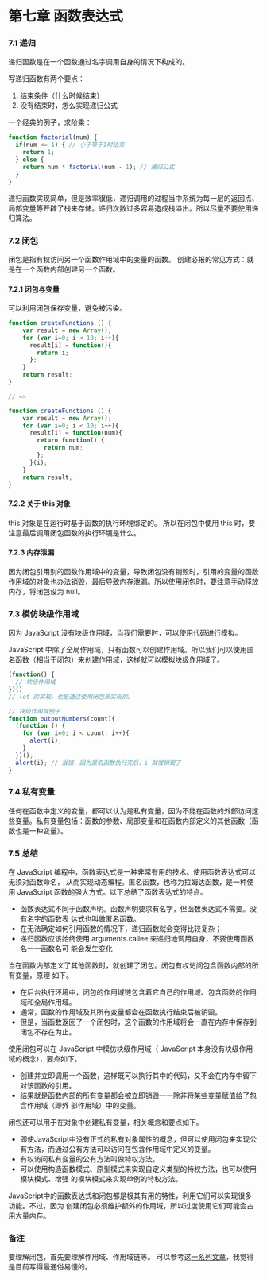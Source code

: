 # 第七章 函数表达式

### 7.1 递归
递归函数是在一个函数通过名字调用自身的情况下构成的。

写递归函数有两个要点：  
1. 结束条件（什么时候结束）
2. 没有结束时，怎么实现递归公式

一个经典的例子，求阶乘：
```js
function factorial(num) {
  if(num <= 1) { // 小于等于1时结束
    return 1;
  } else {
    return num * factorial(num - 1); // 递归公式
  }
}
```

递归函数实现简单，但是效率很低，递归调用的过程当中系统为每一层的返回点、局部变量等开辟了栈来存储。递归次数过多容易造成栈溢出。所以尽量不要使用递归算法。

### 7.2 闭包
闭包是指有权访问另一个函数作用域中的变量的函数。 创建必报的常见方式：就是在一个函数内部创建另一个函数。

#### 7.2.1 闭包与变量
可以利用闭包保存变量，避免被污染。
```js
function createFunctions () {
    var result = new Array();
    for (var i=0; i < 10; i++){
      result[i] = function(){
        return i; 
      };
    }
    return result;
}

// =>

function createFunctions () {
    var result = new Array();
    for (var i=0; i < 10; i++){
      result[i] = function(num){
        return function() {
          return num;
        };
      }(i);
    }
    return result;
}

```

#### 7.2.2 关于 this 对象
this 对象是在运行时基于函数的执行环境绑定的。 所以在闭包中使用 this 时，要注意最后调用闭包函数的执行环境是什么。

#### 7.2.3 内存泄漏
因为闭包引用别的函数作用域中的变量，导致闭包没有销毁时，引用的变量的函数作用域的对象也办法销毁，最后导致内存泄漏。所以使用闭包时，要注意手动释放内存，将闭包设为 null。

### 7.3 模仿块级作用域
因为 JavaScript 没有块级作用域，当我们需要时，可以使用代码进行模拟。

JavaScript 中除了全局作用域，只有函数可以创建作用域。所以我们可以使用匿名函数（相当于闭包）来创建作用域，这样就可以模拟块级作用域了。
```js
(function() {
  // 块级作用域
})()
// let 的实现，也是通过使用闭包来实现的。

// 块级作用域例子
function outputNumbers(count){
  (function () {
    for (var i=0; i < count; i++){
      alert(i);
    }
  })();
  alert(i); // 报错，因为匿名函数执行完后，i 就被销毁了
}
```

### 7.4 私有变量
任何在函数中定义的变量，都可以认为是私有变量，因为不能在函数的外部访问这些变量。私有变量包括：函数的参数、局部变量和在函数内部定义的其他函数（函数也是一种变量）。



### 7.5 总结

在 JavaScript 编程中，函数表达式是一种非常有用的技术。使用函数表达式可以无须对函数命名，
从而实现动态编程。匿名函数，也称为拉姆达函数，是一种使用 JavaScript 函数的强大方式。以下总结了函数表达式的特点。

- 函数表达式不同于函数声明。函数声明要求有名字，但函数表达式不需要。没有名字的函数表
达式也叫做匿名函数。
- 在无法确定如何引用函数的情况下，递归函数就会变得比较复杂；
- 递归函数应该始终使用 arguments.callee 来递归地调用自身，不要使用函数名一一函数名可
能会发生变化

当在函数内部定义了其他函数时，就创建了闭包。闭包有权访问包含函数内部的所有变量，原理
如下。

- 在后台执行环境中，闭包的作用域链包含着它自己的作用域、包含函数的作用域和全局作用域。
- 通常，函数的作用域及其所有变量都会在函数执行结束后被销毁。
- 但是，当函数返回了一个闭包时，这个函数的作用域将会一直在内存中保存到闭包不存在为止。

使用闭包可以在 JavaScript 中模仿块级作用域（ JavaScript 本身没有块级作用域的概念），要点如下。
- 创建并立即调用一个函数，这样既可以执行其中的代码，又不会在内存中留下对该函数的引用。
- 结果就是函数内部的所有变量都会被立即销毁一一除非将某些变量赋值给了包含作用域（即外
部作用域）中的变量。

闭包还可以用于在对象中创建私有变量，相关概念和要点如下。

- 即使JavaScript中没有正式的私有对象属性的概念，但可以使用闭包来实现公有方法，而通过公有方法可以访问在包含作用域中定义的变量。
- 有权访问私有变量的公有方法叫做特权方法。
- 可以使用构造函数模式、原型模式来实现自定义类型的特权方法，也可以使用模块模式、增强
的模块模式来实现单例的特权方法。

JavaScript中的函数表达式和闭包都是极其有用的特性，利用它们可以实现很多功能。不过，因为
创建闭包必须维护额外的作用域，所以过度使用它们可能会占用大量内存。


### 备注
要理解闭包，首先要理解作用域、作用域链等。 可以参考这[一系列文章](https://www.cnblogs.com/wangfupeng1988/p/3977924.html)，我觉得是目前写得最通俗易懂的。
